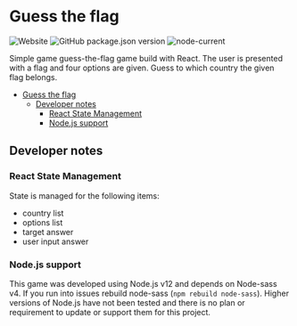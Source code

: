 # Guess the flag

![Website](https://img.shields.io/website?url=https://guess-the-flag.liondigits.com)
![GitHub package.json version](https://img.shields.io/github/package-json/v/jorishr/guess-the-flag)
![node-current](https://img.shields.io/node/v/node-sass)

Simple game guess-the-flag game build with React. The user is presented with a flag and four options are given. Guess to which country the given flag belongs.

- [Guess the flag](#guess-the-flag)
  - [Developer notes](#developer-notes)
    - [React State Management](#react-state-management)
    - [Node.js support](#nodejs-support)

## Developer notes

### React State Management

State is managed for the following items:

- country list
- options list
- target answer
- user input answer

### Node.js support

This game was developed using Node.js v12 and depends on Node-sass v4. If you run into issues rebuild node-sass (`npm rebuild node-sass`). Higher versions of Node.js have not been tested and there is no plan or requirement to update or support them for this project.
